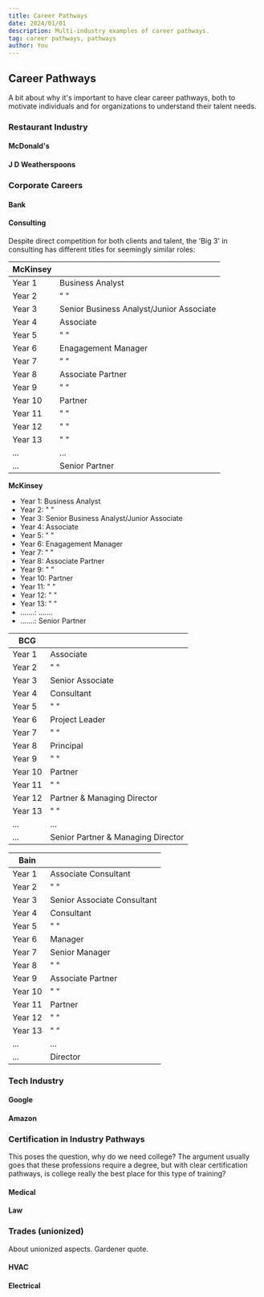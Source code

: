 ```yaml
---
title: Career Pathways
date: 2024/01/01
description: Multi-industry examples of career pathways.
tag: career pathways, pathways
author: You
---
```


## Career Pathways

A bit about why it's important to have clear career pathways, both to motivate individuals and for organizations to understand their talent needs.

### Restaurant Industry

#### McDonald's

#### J D Weatherspoons

### Corporate Careers

#### Bank

#### Consulting

Despite direct competition for both clients and talent, the 'Big 3' in consulting has different titles for seemingly similar roles:

| **McKinsey** |   |
|---------|---|
| Year 1 | Business Analyst | 
| Year 2 | "              " |
| Year 3 | Senior Business Analyst/Junior Associate |
| Year 4 | Associate |
| Year 5 | "       " |
| Year 6 | Enagagement Manager |
| Year 7 | "                 " |
| Year 8 | Associate Partner |
| Year 9 | "               " |
| Year 10 | Partner |
| Year 11 | "     " |
| Year 12 | "     " |
| Year 13 | "     " |
| ... | ... |
| ... | Senior Partner |

**McKinsey**
- Year 1: Business Analyst
- Year 2: "              "
- Year 3: Senior Business Analyst/Junior Associate
- Year 4: Associate
- Year 5: "       "
- Year 6: Enagagement Manager
- Year 7: "                 "
- Year 8: Associate Partner
- Year 9: "               "
- Year 10: Partner
- Year 11: "     "
- Year 12: "     "
- Year 13: "     "
- .......: .......
- .......: Senior Partner






| **BCG** |   |
|---------|---|
| Year 1 | Associate | 
| Year 2 | "              " |
| Year 3 | Senior Associate |
| Year 4 | Consultant |
| Year 5 | "        " |
| Year 6 | Project Leader |
| Year 7 | "            " |
| Year 8 | Principal |
| Year 9 | "       " |
| Year 10 | Partner |
| Year 11 | "     " |
| Year 12 | Partner & Managing Director |
| Year 13 | "                         " |
| ... | ... |
| ... | Senior Partner & Managing Director |


| **Bain** |    |
|---------|---|
| Year 1 | Associate Consultant| 
| Year 2 | "                 " |
| Year 3 | Senior Associate Consultant |
| Year 4 | Consultant |
| Year 5 | "        " |
| Year 6 | Manager |
| Year 7 | Senior Manager |
| Year 8 | "            " |
| Year 9 | Associate Partner |
| Year 10 | "               " |
| Year 11 | Partner |
| Year 12 | "     " |
| Year 13 | "     " |
| ... | ... |
| ... | Director |



### Tech Industry

#### Google

#### Amazon

### Certification in Industry Pathways

This poses the question, why do we need college? The argument usually goes that these professions require a degree, but with clear certification pathways, is college really the best place for this type of training?

#### Medical

#### Law

### Trades (unionized)

About unionized aspects. Gardener quote. 

#### HVAC

#### Electrical

